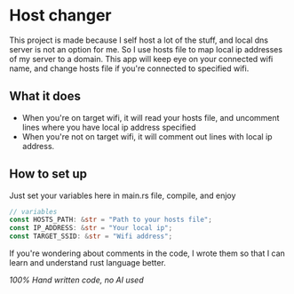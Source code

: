 # Host changer

This project is made because I self host a lot of the stuff, and local dns server is not an option for me. So I use hosts file to map local ip addresses of my server to a domain. 
This app will keep eye on your connected wifi name, and change hosts file if you're connected to specified wifi.

## What it does
- When you're on target wifi, it will read your hosts file, and uncomment lines where you have local ip address specified
- When you're not on target wifi, it will comment out lines with local ip address.

## How to set up

Just set your variables here in main.rs file, compile, and enjoy
```rust
// variables
const HOSTS_PATH: &str = "Path to your hosts file";
const IP_ADDRESS: &str = "Your local ip";
const TARGET_SSID: &str = "Wifi address";
```

If you're wondering about comments in the code, I wrote them so that I can learn and understand rust language better.

_100% Hand written code, no AI used_
